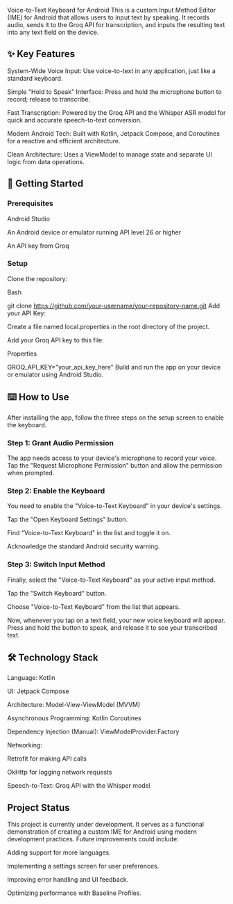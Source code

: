 Voice-to-Text Keyboard for Android
This is a custom Input Method Editor (IME) for Android that allows users to input text by speaking. It records audio, sends it to the Groq API for transcription, and inputs the resulting text into any text field on the device.

## ✨ Key Features
System-Wide Voice Input: Use voice-to-text in any application, just like a standard keyboard.

Simple "Hold to Speak" Interface: Press and hold the microphone button to record; release to transcribe.

Fast Transcription: Powered by the Groq API and the Whisper ASR model for quick and accurate speech-to-text conversion.

Modern Android Tech: Built with Kotlin, Jetpack Compose, and Coroutines for a reactive and efficient architecture.

Clean Architecture: Uses a ViewModel to manage state and separate UI logic from data operations.

## 🚀 Getting Started
### Prerequisites
Android Studio

An Android device or emulator running API level 26 or higher

An API key from Groq

### Setup
Clone the repository:

Bash

git clone https://github.com/your-username/your-repository-name.git
Add your API Key:

Create a file named local.properties in the root directory of the project.

Add your Groq API key to this file:

Properties

GROQ_API_KEY="your_api_key_here"
Build and run the app on your device or emulator using Android Studio.

## ⌨️ How to Use
After installing the app, follow the three steps on the setup screen to enable the keyboard.

### Step 1: Grant Audio Permission
The app needs access to your device's microphone to record your voice. Tap the "Request Microphone Permission" button and allow the permission when prompted.

### Step 2: Enable the Keyboard
You need to enable the "Voice-to-Text Keyboard" in your device's settings.

Tap the "Open Keyboard Settings" button.

Find "Voice-to-Text Keyboard" in the list and toggle it on.

Acknowledge the standard Android security warning.

### Step 3: Switch Input Method
Finally, select the "Voice-to-Text Keyboard" as your active input method.

Tap the "Switch Keyboard" button.

Choose "Voice-to-Text Keyboard" from the list that appears.

Now, whenever you tap on a text field, your new voice keyboard will appear. Press and hold the button to speak, and release it to see your transcribed text.

## 🛠️ Technology Stack
Language: Kotlin

UI: Jetpack Compose

Architecture: Model-View-ViewModel (MVVM)

Asynchronous Programming: Kotlin Coroutines

Dependency Injection (Manual): ViewModelProvider.Factory

Networking:

Retrofit for making API calls

OkHttp for logging network requests

Speech-to-Text: Groq API with the Whisper model

## Project Status
This project is currently under development. It serves as a functional demonstration of creating a custom IME for Android using modern development practices. Future improvements could include:

Adding support for more languages.

Implementing a settings screen for user preferences.

Improving error handling and UI feedback.

Optimizing performance with Baseline Profiles.
